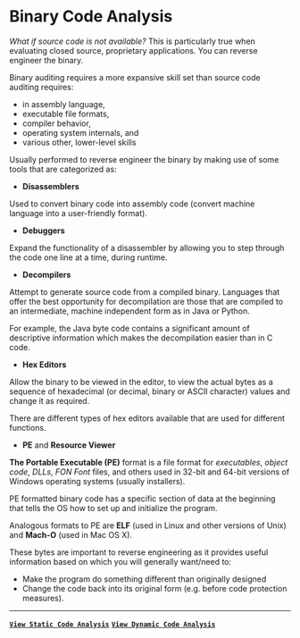 # Binary Code Analysis

_What if source code is not available?_ This is particularly true when evaluating closed source, proprietary applications. You can reverse engineer the binary.

Binary auditing requires a more expansive skill set than source code auditing requires:

- in assembly language,
- executable file formats,
- compiler behavior,
- operating system internals, and
- various other, lower-level skills

Usually performed to reverse engineer the binary by making use of some tools that are categorized as:

- **Disassemblers**

Used to convert binary code into assembly code (convert machine language into a user-friendly format).

- **Debuggers**

Expand the functionality of a disassembler by allowing you to step through the code one line at a time, during runtime.

- **Decompilers**

Attempt to generate source code from a compiled binary. Languages that offer the best opportunity for decompilation are those that are compiled to an intermediate, machine independent form as in Java or Python.

For example, the Java byte code contains a significant amount of descriptive information which makes the decompilation easier than in C code.

- **Hex Editors**

Allow the binary to be viewed in the editor, to view the actual bytes as a sequence of hexadecimal (or decimal, binary or ASCII character) values and change it as required.

There are different types of hex editors available that are used for different functions.

- **PE** and **Resource Viewer**

**The Portable Executable (PE)** format is a file format for _executables_, _object code_, _DLLs_, _FON Font_ files, and others used in 32-bit and 64-bit versions of Windows operating systems (usually installers).

PE formatted binary code has a specific section of data at the beginning that tells the OS how to set up and initialize the program.

Analogous formats to PE are **ELF** (used in Linux and other versions of Unix) and **Mach-O** (used in Mac OS X).

These bytes are important to reverse engineering as it provides useful information based on which you will generally want/need to:

- Make the program do something different than originally designed
- Change the code back into its original form (e.g. before code protection measures).

---

[**`View Static Code Analysis`**](static-code-analysis)
[**`View Dynamic Code Analysis`**](dynamic-code-analysis)
